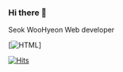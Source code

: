 ### Hi there 👋

Seok WooHyeon
Web developer

[![HTML](https://img.shields.io/badge/HTML-E34F26?style=flat-square&logo=html5&logoColor=white)]

[![Hits](https://hits.seeyoufarm.com/api/count/incr/badge.svg?url=https%3A%2F%2Fgithub.com%2Fseok97&count_bg=%235AD4C7&title_bg=%23555555&icon=&icon_color=%23E7E7E7&title=hits&edge_flat=false)](https://hits.seeyoufarm.com)
